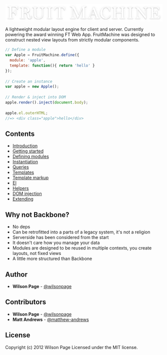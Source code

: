 ![fm logo](artwork/logo.jpg)

A lightweight modular layout engine for client and server. Currently powering the award winning FT Web App. FruitMachine was designed to construct nested view layouts from strictly modular components.

```js
// Define a module
var Apple = FruitMachine.define({
  module: 'apple',
  template: function(){ return 'hello' }
});

// Create an instance
var apple = new Apple();

// Render & inject into DOM
apple.render().inject(document.body);

apple.el.outerHTML;
//=> <div class="apple">hello</div>
```

## Contents

- [Introduction](docs/introduction.md)
- [Getting started](docs/getting-started.md)
- [Defining modules](docs/defining-modules.md)
- [Instantiation](docs/instantiation.md)
- [Queries](docs/queries.md)
- [Templates](docs/templates.md)
- [Template markup](docs/template-markup.md)
- [El](docs/view-el.md)
- [Helpers](docs/helpers.md)
- [DOM injection](docs/dom-injection.md)
- [Extending](docs/extending.md)





## Why not Backbone?

- No deps
- Can be retrofitted into a parts of a legacy system, it's not a religion
- Serverside has been considered from the start
- It doesn't care how you manage your data
- Modules are designed to be reused in multiple contexts, you create layouts, not fixed views
- A little more structured than Backbone

## Author

- **Wilson Page** - [@wilsonpage](http://github.com/wilsonpage)

## Contributors

- **Wilson Page** - [@wilsonpage](http://github.com/wilsonpage)
- **Matt Andrews** - [@matthew-andrews](http://github.com/matthew-andrews)


## License
Copyright (c) 2012 Wilson Page
Licensed under the MIT license.